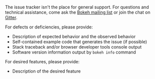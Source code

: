 The issue tracker isn't the place for general support. For questions and
technical assistance, come ask the [Bokeh mailing list](https://groups.google.com/a/continuum.io/forum/#!forum/bokeh)
or join the chat on [Gitter](https://gitter.im/bokeh/bokeh).

For defects or deficiencies, please provide:
* Description of expected behavior and the observed behavior
* Self-contained example code that generates the issue (if possible)
* Stack traceback and/or browser developer tools console output
* Software version information output by `bokeh info` command

For desired features, please provide:
* Description of the desired feature
